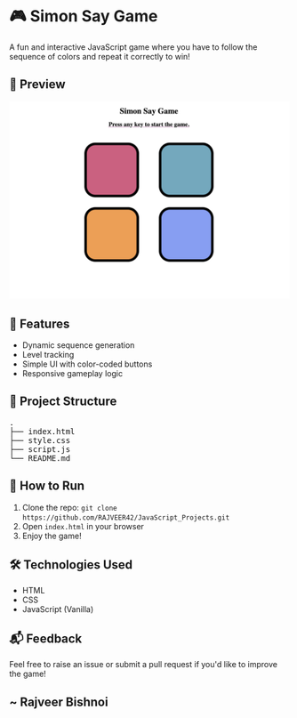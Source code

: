 
<h1>🎮 Simon Say Game</h1>

<p>A fun and interactive JavaScript game where you have to follow the sequence of colors and repeat it correctly to win!</p>

<h2>📸 Preview</h2>
<img src="Screenshot.png" alt="Simon Says Game Preview" />

<h2>🚀 Features</h2>
<ul>
  <li>Dynamic sequence generation</li>
  <li>Level tracking</li>
  <li>Simple UI with color-coded buttons</li>
  <li>Responsive gameplay logic</li>
</ul>

<h2>📁 Project Structure</h2>
<pre>
.
├── index.html
├── style.css
├── script.js
└── README.md
</pre>

<h2>🔧 How to Run</h2>
<ol>
  <li>Clone the repo: <code>git clone https://github.com/RAJVEER42/JavaScript_Projects.git</code></li>
  <li>Open <code>index.html</code> in your browser</li>
  <li>Enjoy the game!</li>
</ol>

<h2>🛠️ Technologies Used</h2>
<ul>
  <li>HTML</li>
  <li>CSS</li>
  <li>JavaScript (Vanilla)</li>
</ul>

<h2>📬 Feedback</h2>
<p>Feel free to raise an issue or submit a pull request if you'd like to improve the game!</p>

<h2>~ Rajveer Bishnoi</h2>
